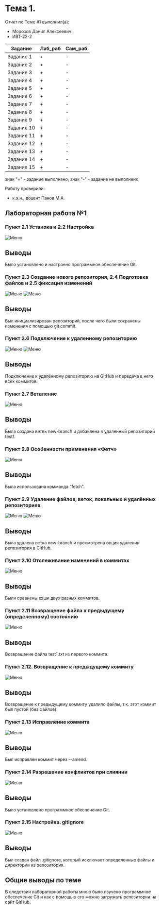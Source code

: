 # Тема 1.
Отчет по Теме #1 выполнил(а):
- Морозов Данил Алексеевич
- ИВТ-22-2

| Задание | Лаб_раб | Сам_раб |
| ------ | ------ | ------ |
| Задание 1 | + | - |
| Задание 2 | + | - |
| Задание 3 | + | - |
| Задание 4 | + | - |
| Задание 5 | + | - |
| Задание 6 | + | - |
| Задание 7 | + | - |
| Задание 8 | + | - |
| Задание 9 | + | - |
| Задание 10 | + | - |
| Задание 11 | + | - |
| Задание 12 | + | - |
| Задание 13 | + | - |
| Задание 14 | + | - |
| Задание 15 | + | - |

знак "+" - задание выполнено; знак "-" - задание не выполнено;

Работу проверили:
- к.э.н., доцент Панов М.А.

## Лабораторная работа №1
### Пункт 2.1 Устанока и 2.2 Настройка
![Меню](https://github.com/MorozovDanil/software-engineering/blob/Тема_1/pic/Lab1_1.png)

## Выводы

Было установлено и настроено программное обеспечение Git.

### Пункт 2.3 Создание нового репозитория, 2.4 Подготовка файлов и 2.5 фиксация изменений
![Меню](https://github.com/MorozovDanil/software-engineering/blob/Тема_1/pic/Lab1_2.png)
![Меню](https://github.com/MorozovDanil/software-engineering/blob/Тема_1/pic/Lab1_3.png)

## Выводы

Был инициализирован репозиторий, после чего были сохранены изменения с помощью git commit. 

### Пункт 2.6 Подключение к удаленному репозиторию 
![Меню](https://github.com/MorozovDanil/software-engineering/blob/Тема_1/pic/Lab1_4.png)
![Меню](https://github.com/MorozovDanil/software-engineering/blob/Тема_1/pic/Lab1_5.png)

## Выводы

Подключение к удалённому репозиторию на GitHub и передача в него всех коммитов.

### Пункт 2.7 Ветвление
![Меню](https://github.com/MorozovDanil/software-engineering/blob/Тема_1/pic/Lab1_6.png)

## Выводы

Была создана ветвь new-branch и добавлена в удаленный репозиторий test1.

### Пункт 2.8 Особенности применения «Фетч»
![Меню](https://github.com/MorozovDanil/software-engineering/blob/Тема_1/pic/Lab1_7.png)

## Выводы

Была использована комманда "fetch".

### Пункт 2.9 Удаление файлов, веток, локальных и удалённых репозиториев
![Меню](https://github.com/MorozovDanil/software-engineering/blob/Тема_1/pic/Lab1_8.png)
![Меню](https://github.com/MorozovDanil/software-engineering/blob/Тема_1/pic/Lab1_9.png)

## Выводы

Была удалена ветка new-branch и просмотрена опция удаления репозитория в GitHub.

### Пункт 2.10 Отслеживание изменений в коммитах
![Меню](https://github.com/MorozovDanil/software-engineering/blob/Тема_1/pic/Lab1_10.png)

## Выводы

Были сравнены хэши двух разных коммитов.

### Пункт 2.11 Возвращение файла к предыдущему (определенному) состоянию
![Меню](https://github.com/MorozovDanil/software-engineering/blob/Тема_1/pic/Lab1_11.png)

## Выводы

Возвращение файла test1.txt из первого коммита.

### Пункт 2.12. Возвращение к предыдущему коммиту
![Меню](https://github.com/MorozovDanil/software-engineering/blob/Тема_1/pic/Lab1_12.png)

## Выводы

Возвращение к предыдущему коммиту удалило файлы, т.к. этот коммит был пустой (без файлов).

### Пункт 2.13 Исправление коммита
![Меню](https://github.com/MorozovDanil/software-engineering/blob/Тема_1/pic/Lab1_13.png)

## Выводы

Был исправлен коммит через --amend.

### Пункт 2.14 Разрешение конфликтов при слиянии
![Меню](https://github.com/MorozovDanil/software-engineering/blob/Тема_1/pic/Lab1_14.png)

## Выводы

Было установлено программное обеспечение Git.

### Пункт 2.15 Настройка. gitignore
![Меню](https://github.com/MorozovDanil/software-engineering/blob/Тема_1/pic/Lab1_15.png)

## Выводы

Был создан файл .gitignore, который исключает определенные файлы и директории из репозитория.

## Общие выводы по теме
В следствии лабораторной работы мною было изучено программное обеспечение Git и как с помощью его можно загружать репозитории на сайт GitHub.

